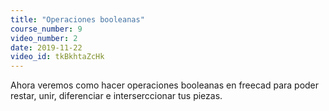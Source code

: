 ```yaml
---
title: "Operaciones booleanas"
course_number: 9
video_number: 2
date: 2019-11-22
video_id: tkBkhtaZcHk
---
```


Ahora veremos como hacer operaciones booleanas en freecad para poder restar, unir, diferenciar e interserccionar tus piezas.
